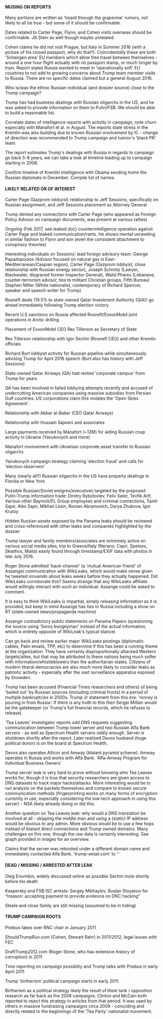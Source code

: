 #### MUSING ON REPORTS


Many portions are written as 'heard through the grapevine' rumors, 
not likely to all be true - but some of it should be confirmable.

Dates related to Carter Page, Flynn, and Cohen visits overseas should be
confirmable. Jill Stein as well though maybe unrelated.

Cohen claims he did not visit Prague, but Italy in Summer 2016 
(with a picture of his closed passport, why do that?). 
Coincidentally these are both 'Schengen area' EU members which allow free travel 
between themselves - around a one hour flight actually with no passport stamp, or much longer by train. 
Report states Russia wanted to meet in 'operationally soft' EU countries to not add to growing 
concerns about Trump team member visits to Russia. There are no specific dates claimed but
a general August 2016.

Who is/was the ethnic Russian individual (and dossier source) close to the Trump campaign?

Trump has had business dealings with Russian oligarchs in the US, and he was asked to
provide information on them to Putin/FSB. We should be able to build a reasonable list. 

Correlate dates of intelligence reports with activity in campaign, note churn
especially with Manafort et al. in August. The reports state stress in the Kremlin was
also building due to known Russian involvement by IC - change of direction was 
recommended to Trump campaign and Ivanov's 'black PR' team.

The report estimates Trump's dealings with Russia in regards to campaign
go back 5-8 years, we can take a look at timeline leading up to campaign starting
in 2008.

Confirm timeline of Kremlin intelligence with Obama sending
home the Russian diplomats in December. Compile list of names.


#### LIKELY RELATED OR OF INTEREST


Carter Page (Gazprom lobbyist) relationship to Jeff Sessions, specifically on 
Russian assignment, and Jeff Sessions placement as Attorney General

Trump denied any connections with Carter Page (who appeared as Foreign Policy Advisor
on campaign documents, was present at various rallies)

Ongoing (Feb 2017, see leaked doc) counterintelligence operation against 
Carter Page and leaked communication/rants. He shows mental unraveling in similar
fashion to Flynn and son (even the consistent attachment to conspiracy theories)

Interesting individuals on Sessions' lead foreign advisory team: 
George Papadopoulos (Advisor focused on natural gas in East-Mediterranean/Caspian region), 
Carter Page (Gazprom lobbyist, close relationship with Russian energy sector), 
Joseph Schmitz (Lawyer, Blackwater, disgraced former Inspector General), 
Walid Phares (Lebanese, counter-terrorism advisor, ties to militant Christian groups, Fifth Bureau) 
Stephen Miller (White nationalist, contemporary of Richard Spencer, speaker and speech writer for Trump)

Rosneft deals (19.5% to state-owned Qatar Investment Authority (QIA)) go ahead 
immediately following Trump election victory

Recent U.S sanctions on Russia affected Rosneft/ExxonMobil joint operations in Arctic drilling

Placement of ExxonMobil CEO Rex Tillerson as Secretary of State

Rex Tillerson relationship with Igor Sechin (Rosneft CEO) and other Kremlin officials

Richard Burt lobbyist activity for Russian pipeline while simultaneously advising 
Trump for April 2016 speech (Burt also has history with Jeff Sessions)

State-owned Qatar Airways (QA) had rented 'corporate campus' from Trump for years

QA has been involved in failed lobbying attempts recently and accused of undercutting
American companies using massive subsidies from Persian Gulf countries. US corporations
claim this violates the 'Open Skies Agreement'.

Relationship with Akbar al-Baker (CEO Qatar Airways)

Relationship with Hussain Sajwani and associates

Large payments received by Manafort (~12M) for aiding Russian coup 
activity in Ukraine (Yanukovych and more)

Manafort involvement with Ukrainian corporate asset transfer to Russian oligarchs

Yanukovych campaign strategy claiming 'election fraud' and calls for 'election observers'

Many (nearly all?) Russian oligarchs in the US have property dealings in Florida or New York

Possible Russian/Soviet emigres/executives targeted by the proposed Putin-Trump information trade:
    Dmitry Rybolovlev,
    Felix Sater,
    Tevfik Arif,
    Various other Bayrock/FL Group employees and criminal connections,
    Tamir Sapir,
    Alex Sapir,
    Mikhail Lesin,
    Roman Abramovich,
    Darya Zhukova,
    Igor Krutoy

Hidden Russian assets exposed by the Panama leaks should be reviewed and cross-referenced
with other leaks and companies highlighted by the dossier

Trump lawyer and family members/associates are extremely active on various social media sites, 
trip to Greece/Italy (Nerano, Capri, Spetses, Skiathos, Malta) easily found through timestamp/EXIF data
with photos in late July 2016.

Roger Stone admitted 'back-channel' (a 'mutual American friend' of Assange) communication 
with WikiLeaks, which would make sense given he tweeted innuendo about leaks weeks
before they actually happened. Did WikiLeaks corroborate this? Seems strange that 
any WikiLeaks affiliate would willingly interact with such an individual. Assange could
be asked to comment.

It is easy to think WikiLeaks is impartial, simply releasing information as it is provided,
but keep in mind Assange has ties to Russia including a show on RT (state-owned news/propaganda machine)

Assange contradictory public statements on Panama Papers (questioning the source 
using 'Soros boogeyman' instead of the actual information, which is 
entirely opposite of WikiLeak's typical stance)

Can go back and review earlier major WikiLeaks postings (diplomatic cables, Palin emails, TPP, etc) 
to determine if this has been a running theme at the organization. They have certainly
disproportionally attacked Western targets/allies, but that may be attributed to these nations
being much softer with information/whistleblowers than the authoritarian states. 
Citizens of modern liberal democracies are also much more likely to consider leaks as 
patriotic activity - especially after the vast surveillance apparatus exposed by Snowden.

Trump has been accused (Financial Times researchers and others) of being 'bailed out' by Russian 
sources (including criminal fronts) in a period of multiple bankruptcies in 2000s. 
Trump Jr statement from this era: 'money is pouring in from Russia'. If there is any truth to 
this then Sergei Millian would be the gatekeeper (or Trump's full financial records, 
which he refuses to release).

'Tea Leaves' investigator reports odd DNS requests suggesting communication
between Trump tower server and two Russian Alfa Bank servers - as well as Spectrum Health 
servers oddly enough. Server is shutdown shortly after the report. 
Later realized Devos husband (huge political donor) is on the board at Spectrum Health.

Devos also operates Alticor and Amway (blatant pyramid scheme). Amway operates in
Russia and works with Alfa Bank. 'Alfa-Amway Program for Individual Business Owners'

Trump server leak is very hard to prove without knowing who Tea Leaves works for, though it is
true that security researchers are given access to DNS datasets to track major hacks/attacks. 
More interesting would be to run analysis on the packets themselves and compare to 
known secure communication methods (fingerprinting works on many forms of encryption
currently in use, especially considering the low-tech approach in using this server) - 
NSA likely already doing or did this.

Another question on Tea Leaves leak: why would a DNS translation be involved at all - 
skipping the middle man and using a (static) IP address would be obvious to any admin.
More obvious would be to use a few hops instead of blatant direct connections and
Trump owned domains.
Many challenges on this one, though the raw data is certainly interesting. See graph
provided in images for an overview.

Claims that the server was rebooted under a different domain name and immediately
contacted Alfa Bank. 'trump-email.com' to ''

#### DEAD / MISSING / ARRESTED AFTER LEAK


Oleg Erovinkin, widely discussed online as possible Sechin mole shortly before his death

Kaspersky and FSB ISC arrests: Sergey Mikhaylov, Ruslan Stoyanov for "treason:
accepting payment to provide evidence on DNC hacking"

Steele and close family are still missing (assumed to be in hiding)


#### TRUMP CAMPAIGN ROOTS


Priebus takes over RNC chair in January 2011

ShouldTrumpRun.com (Cohen, Stewart Rahr) in 2011/2012, legal issues with FEC

DraftTrump2012.com (Roger Stone, who has extensive history of corruption) in 2011

Time reporting on campaign possiblity and Trump talks with Priebus in early April 2011

Trump 'birtherism' political campaign starts in early 2011

Birtherism as a political strategy likely the result of think tank / opposition
research as far back as the 2008 campaigns. Clinton and McCain both reported to
reject this strategy in articles from that period. It was used by others in 
massive fundraising campaigns circa 2009 - coinciding and directly related to the 
beginnings of the 'Tea Party' nationalist movement.




